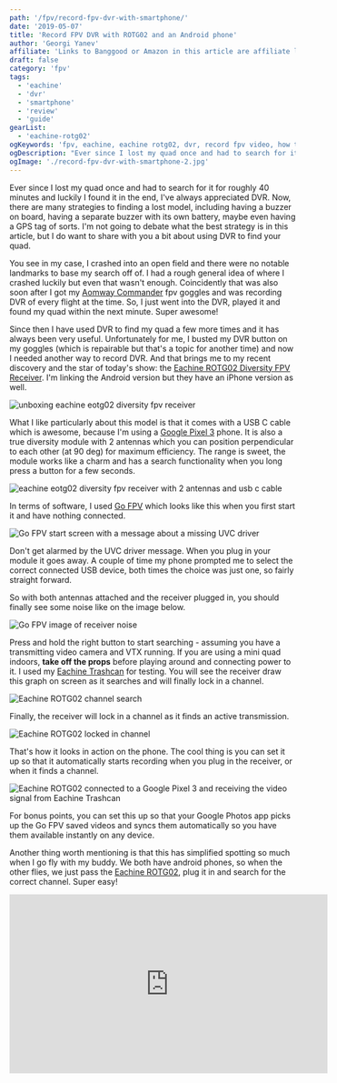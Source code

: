 ```yaml
---
path: '/fpv/record-fpv-dvr-with-smartphone/'
date: '2019-05-07'
title: 'Record FPV DVR with ROTG02 and an Android phone'
author: 'Georgi Yanev'
affiliate: 'Links to Banggood or Amazon in this article are affiliate links and would support the blog if used to make a purchase.'
draft: false
category: 'fpv'
tags:
  - 'eachine'
  - 'dvr'
  - 'smartphone'
  - 'review'
  - 'guide'
gearList:
  - 'eachine-rotg02'
ogKeywords: 'fpv, eachine, eachine rotg02, dvr, record fpv video, how to record dvr on android, android go fpv, go fpv, how to record fpv video with go fpv, dvr receiver for android, dvr for smartphone, record fpv DVR on smartphone'
ogDescription: "Ever since I lost my quad once and had to search for it for roughly 40 minutes and luckily I found it in the end, I've always appreciated DVR."
ogImage: './record-fpv-dvr-with-smartphone-2.jpg'
---
```


Ever since I lost my quad once and had to search for it for roughly 40 minutes and luckily I found it in the end, I've always appreciated DVR.
Now, there are many strategies to finding a lost model, including having a buzzer on board, having a separate buzzer with its own battery, maybe even having a GPS tag of sorts. I'm not going to debate what the best strategy is in this article, but I do want to share with you a bit about using DVR to find your quad.

You see in my case, I crashed into an open field and there were no notable landmarks to base my search off of. I had a rough general idea of where I crashed luckily but even that wasn't enough. Coincidently that was also soon after I got my [Aomway Commander][3] fpv goggles and was recording DVR of every flight at the time. So, I just went into the DVR, played it and found my quad within the next minute. Super awesome!

Since then I have used DVR to find my quad a few more times and it has always been very useful. Unfortunately for me, I busted my DVR button on my goggles (which is repairable but that's a topic for another time) and now I needed another way to record DVR. And that brings me to my recent discovery and the star of today's show: the [Eachine ROTG02 Diversity FPV Receiver][1]. I'm linking the Android version but they have an iPhone version as well.

![unboxing eachine eotg02 diversity fpv receiver](record-fpv-dvr-with-smartphone-1.jpg)

What I like particularly about this model is that it comes with a USB C cable which is awesome, because I'm using a [Google Pixel 3][4] phone. It is also a true diversity module with 2 antennas which you can position perpendicular to each other (at 90 deg) for maximum efficiency. The range is sweet, the module works like a charm and has a search functionality when you long press a button for a few seconds.

![eachine eotg02 diversity fpv receiver with 2 antennas and usb c cable](record-fpv-dvr-with-smartphone-2.jpg)

In terms of software, I used [Go FPV][5] which looks like this when you first start it and have nothing connected.

![Go FPV start screen with a message about a missing UVC driver](record-fpv-dvr-with-smartphone-3.jpg)

Don't get alarmed by the UVC driver message. When you plug in your module it goes away. A couple of time my phone prompted me to select the correct connected USB device, both times the choice was just one, so fairly straight forward.

So with both antennas attached and the receiver plugged in, you should finally see some noise like on the image below.

![Go FPV image of receiver noise](record-fpv-dvr-with-smartphone-4.jpg)

Press and hold the right button to start searching - assuming you have a transmitting video camera and VTX running. If you are using a mini quad indoors, **take off the props** before playing around and connecting power to it. I used my [Eachine Trashcan][6] for testing. You will see the receiver draw this graph on screen as it searches and will finally lock in a channel.

![Eachine ROTG02 channel search](record-fpv-dvr-with-smartphone-5.jpg)

Finally, the receiver will lock in a channel as it finds an active transmission.

![Eachine ROTG02 locked in channel](record-fpv-dvr-with-smartphone-6.jpg)

That's how it looks in action on the phone. The cool thing is you can set it up so that it automatically starts recording when you plug in the receiver, or when it finds a channel.

![Eachine ROTG02 connected to a Google Pixel 3 and receiving the video signal from Eachine Trashcan](record-fpv-dvr-with-smartphone-7.jpg)

For bonus points, you can set this up so that your Google Photos app picks up the Go FPV saved videos and syncs them automatically so you have them available instantly on any device.

Another thing worth mentioning is that this has simplified spotting so much when I go fly with my buddy. We both have android phones, so when the other flies, we just pass the [Eachine ROTG02][1], plug it in and search for the correct channel. Super easy!

<div style="text-align: center">
  <iframe width="560" height="315" src="https://www.youtube.com/embed/2dgsjubo-MI?rel=0" frameBorder="0" allowFullScreen title="DVR recorded with the Eachine ROTG02 on Go FPV on Android"></iframe>
</div>

[0]: Linkslist
[1]: https://bit.ly/eachine-rotg2
[2]: https://amzn.to/2JiDa4X
[3]: https://bit.ly/aomway-commander
[4]: https://amzn.to/2LsslQA
[5]: https://play.google.com/store/apps/details?id=com.vertile.fpv3d&hl=en
[6]: https://bit.ly/eachine-trashcan
